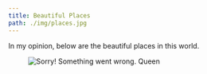 ```yaml
---
title: Beautiful Places
path: ./img/places.jpg
---
```


<div class="first-post">
In my opinion, below are the beautiful places in this world.
</div>

<div class="first-post-align">
<figure class="music-img">
        <img src="./img/bg.jpg" alt="Sorry! Something went wrong.">
        <span class="music-text">
        Queen
        </span>
 </figure>
 </div>